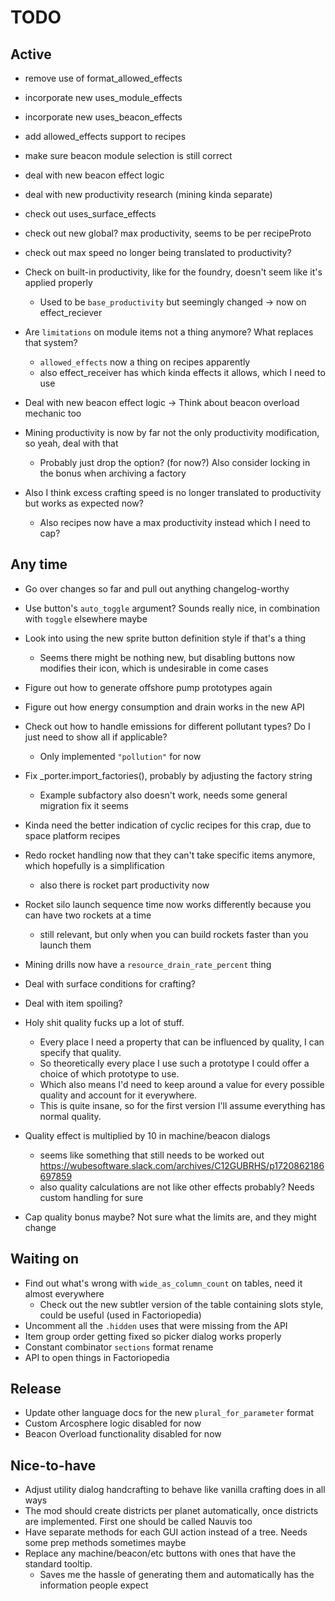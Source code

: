 # TODO

## Active

- remove use of format_allowed_effects
- incorporate new uses_module_effects
- incorporate new uses_beacon_effects
- add allowed_effects support to recipes
- make sure beacon module selection is still correct
- deal with new beacon effect logic
- deal with new productivity research (mining kinda separate)
- check out uses_surface_effects
- check out new global? max productivity, seems to be per recipeProto
- check out max speed no longer being translated to productivity?


- Check on built-in productivity, like for the foundry, doesn't seem like it's applied properly
  - Used to be `base_productivity` but seemingly changed -> now on effect_reciever
- Are `limitations` on module items not a thing anymore? What replaces that system?
  - `allowed_effects` now a thing on recipes apparently
  - also effect_receiver has which kinda effects it allows, which I need to use
- Deal with new beacon effect logic -> Think about beacon overload mechanic too
- Mining productivity is now by far not the only productivity modification, so yeah, deal with that
  - Probably just drop the option? (for now?) Also consider locking in the bonus when archiving a factory
- Also I think excess crafting speed is no longer translated to productivity but works as expected now?
  - Also recipes now have a max productivity instead which I need to cap?

## Any time

- Go over changes so far and pull out anything changelog-worthy
- Use button's `auto_toggle` argument? Sounds really nice, in combination with `toggle` elsewhere maybe
- Look into using the new sprite button definition style if that's a thing
  - Seems there might be nothing new, but disabling buttons now modifies their icon, which is undesirable in come cases
- Figure out how to generate offshore pump prototypes again
- Figure out how energy consumption and drain works in the new API
- Check out how to handle emissions for different pollutant types? Do I just need to show all if applicable?
  - Only implemented `"pollution"` for now
- Fix _porter.import_factories(), probably by adjusting the factory string
  - Example subfactory also doesn't work, needs some general migration fix it seems
- Kinda need the better indication of cyclic recipes for this crap, due to space platform recipes
- Redo rocket handling now that they can't take specific items anymore, which hopefully is a simplification
  - also there is rocket part productivity now
- Rocket silo launch sequence time now works differently because you can have two rockets at a time
  - still relevant, but only when you can build rockets faster than you launch them
- Mining drills now have a `resource_drain_rate_percent` thing


- Deal with surface conditions for crafting?
- Deal with item spoiling?
- Holy shit quality fucks up a lot of stuff.
  - Every place I need a property that can be influenced by quality, I can specify that quality.
  - So theoretically every place I use such a prototype I could offer a choice of which prototype to use.
  - Which also means I'd need to keep around a value for every possible quality and account for it everywhere.
  - This is quite insane, so for the first version I'll assume everything has normal quality.
- Quality effect is multiplied by 10 in machine/beacon dialogs
  - seems like something that still needs to be worked out https://wubesoftware.slack.com/archives/C12GUBRHS/p1720862186697859
  - also quality calculations are not like other effects probably? Needs custom handling for sure
- Cap quality bonus maybe? Not sure what the limits are, and they might change

## Waiting on

- Find out what's wrong with `wide_as_column_count` on tables, need it almost everywhere
  - Check out the new subtler version of the table containing slots style, could be useful (used in Factoriopedia)
- Uncomment all the `.hidden` uses that were missing from the API
- Item group order getting fixed so picker dialog works properly
- Constant combinator `sections` format rename
- API to open things in Factoriopedia

## Release

- Update other language docs for the new `plural_for_parameter` format
- Custom Arcosphere logic disabled for now
- Beacon Overload functionality disabled for now

## Nice-to-have

- Adjust utility dialog handcrafting to behave like vanilla crafting does in all ways
- The mod should create districts per planet automatically, once districts are implemented. First one should be called Nauvis too
- Have separate methods for each GUI action instead of a tree. Needs some prep methods sometimes maybe
- Replace any machine/beacon/etc buttons with ones that have the standard tooltip.
  - Saves me the hassle of generating them and automatically has the information people expect

